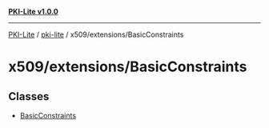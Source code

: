 [**PKI-Lite v1.0.0**](../../../../README.md)

---

[PKI-Lite](../../../../README.md) / [pki-lite](../../../README.md) / x509/extensions/BasicConstraints

# x509/extensions/BasicConstraints

## Classes

- [BasicConstraints](classes/BasicConstraints.md)
